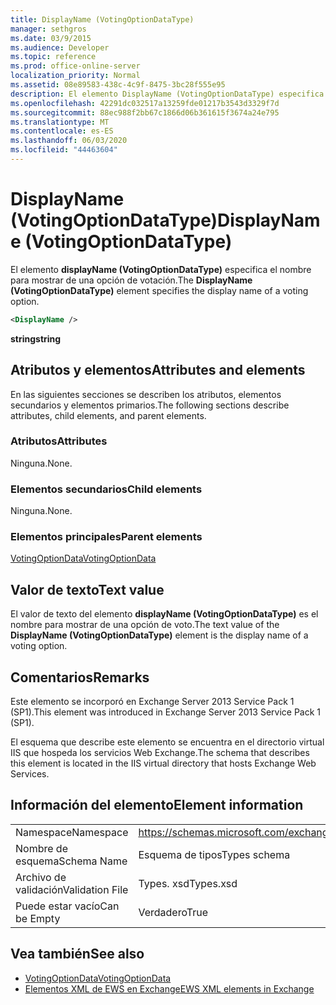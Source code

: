 ```yaml
---
title: DisplayName (VotingOptionDataType)
manager: sethgros
ms.date: 03/9/2015
ms.audience: Developer
ms.topic: reference
ms.prod: office-online-server
localization_priority: Normal
ms.assetid: 08e89583-438c-4c9f-8475-3bc28f555e95
description: El elemento DisplayName (VotingOptionDataType) especifica el nombre para mostrar de una opción de votación.
ms.openlocfilehash: 42291dc032517a13259fde01217b3543d3329f7d
ms.sourcegitcommit: 88ec988f2bb67c1866d06b361615f3674a24e795
ms.translationtype: MT
ms.contentlocale: es-ES
ms.lasthandoff: 06/03/2020
ms.locfileid: "44463604"
---
```

# <a name="displayname-votingoptiondatatype"></a><span data-ttu-id="622ea-103">DisplayName (VotingOptionDataType)</span><span class="sxs-lookup"><span data-stu-id="622ea-103">DisplayName (VotingOptionDataType)</span></span>

<span data-ttu-id="622ea-104">El elemento **displayName (VotingOptionDataType)** especifica el nombre para mostrar de una opción de votación.</span><span class="sxs-lookup"><span data-stu-id="622ea-104">The **DisplayName (VotingOptionDataType)** element specifies the display name of a voting option.</span></span> 
  
```XML
<DisplayName />
```

 <span data-ttu-id="622ea-105">**string**</span><span class="sxs-lookup"><span data-stu-id="622ea-105">**string**</span></span>
## <a name="attributes-and-elements"></a><span data-ttu-id="622ea-106">Atributos y elementos</span><span class="sxs-lookup"><span data-stu-id="622ea-106">Attributes and elements</span></span>

<span data-ttu-id="622ea-107">En las siguientes secciones se describen los atributos, elementos secundarios y elementos primarios.</span><span class="sxs-lookup"><span data-stu-id="622ea-107">The following sections describe attributes, child elements, and parent elements.</span></span>
  
### <a name="attributes"></a><span data-ttu-id="622ea-108">Atributos</span><span class="sxs-lookup"><span data-stu-id="622ea-108">Attributes</span></span>

<span data-ttu-id="622ea-109">Ninguna.</span><span class="sxs-lookup"><span data-stu-id="622ea-109">None.</span></span>
  
### <a name="child-elements"></a><span data-ttu-id="622ea-110">Elementos secundarios</span><span class="sxs-lookup"><span data-stu-id="622ea-110">Child elements</span></span>

<span data-ttu-id="622ea-111">Ninguna.</span><span class="sxs-lookup"><span data-stu-id="622ea-111">None.</span></span>
  
### <a name="parent-elements"></a><span data-ttu-id="622ea-112">Elementos principales</span><span class="sxs-lookup"><span data-stu-id="622ea-112">Parent elements</span></span>

[<span data-ttu-id="622ea-113">VotingOptionData</span><span class="sxs-lookup"><span data-stu-id="622ea-113">VotingOptionData</span></span>](votingoptiondata.md)
  
## <a name="text-value"></a><span data-ttu-id="622ea-114">Valor de texto</span><span class="sxs-lookup"><span data-stu-id="622ea-114">Text value</span></span>

<span data-ttu-id="622ea-115">El valor de texto del elemento **displayName (VotingOptionDataType)** es el nombre para mostrar de una opción de voto.</span><span class="sxs-lookup"><span data-stu-id="622ea-115">The text value of the **DisplayName (VotingOptionDataType)** element is the display name of a voting option.</span></span> 
  
## <a name="remarks"></a><span data-ttu-id="622ea-116">Comentarios</span><span class="sxs-lookup"><span data-stu-id="622ea-116">Remarks</span></span>

<span data-ttu-id="622ea-117">Este elemento se incorporó en Exchange Server 2013 Service Pack 1 (SP1).</span><span class="sxs-lookup"><span data-stu-id="622ea-117">This element was introduced in Exchange Server 2013 Service Pack 1 (SP1).</span></span>
  
<span data-ttu-id="622ea-118">El esquema que describe este elemento se encuentra en el directorio virtual IIS que hospeda los servicios Web Exchange.</span><span class="sxs-lookup"><span data-stu-id="622ea-118">The schema that describes this element is located in the IIS virtual directory that hosts Exchange Web Services.</span></span>
  
## <a name="element-information"></a><span data-ttu-id="622ea-119">Información del elemento</span><span class="sxs-lookup"><span data-stu-id="622ea-119">Element information</span></span>

|||
|:-----|:-----|
|<span data-ttu-id="622ea-120">Namespace</span><span class="sxs-lookup"><span data-stu-id="622ea-120">Namespace</span></span>  <br/> |https://schemas.microsoft.com/exchange/services/2006/types  <br/> |
|<span data-ttu-id="622ea-121">Nombre de esquema</span><span class="sxs-lookup"><span data-stu-id="622ea-121">Schema Name</span></span>  <br/> |<span data-ttu-id="622ea-122">Esquema de tipos</span><span class="sxs-lookup"><span data-stu-id="622ea-122">Types schema</span></span>  <br/> |
|<span data-ttu-id="622ea-123">Archivo de validación</span><span class="sxs-lookup"><span data-stu-id="622ea-123">Validation File</span></span>  <br/> |<span data-ttu-id="622ea-124">Types. xsd</span><span class="sxs-lookup"><span data-stu-id="622ea-124">Types.xsd</span></span>  <br/> |
|<span data-ttu-id="622ea-125">Puede estar vacío</span><span class="sxs-lookup"><span data-stu-id="622ea-125">Can be Empty</span></span>  <br/> |<span data-ttu-id="622ea-126">Verdadero</span><span class="sxs-lookup"><span data-stu-id="622ea-126">True</span></span>  <br/> |
   
## <a name="see-also"></a><span data-ttu-id="622ea-127">Vea también</span><span class="sxs-lookup"><span data-stu-id="622ea-127">See also</span></span>

- [<span data-ttu-id="622ea-128">VotingOptionData</span><span class="sxs-lookup"><span data-stu-id="622ea-128">VotingOptionData</span></span>](votingoptiondata.md)
- [<span data-ttu-id="622ea-129">Elementos XML de EWS en Exchange</span><span class="sxs-lookup"><span data-stu-id="622ea-129">EWS XML elements in Exchange</span></span>](ews-xml-elements-in-exchange.md)

